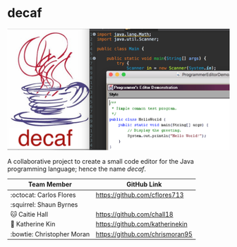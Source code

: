 # decaf
![Image of SS](https://github.com/cflores713/decaf/blob/master/newSS.png)

A collaborative project to create a small code editor for the Java programming language; hence the name *decaf*.

Team Member | GitHub Link
------------ | -------------
:octocat: Carlos Flores | https://github.com/cflores713
:squirrel: Shaun Byrnes |
:cat: Caitie Hall | https://github.com/chall18
:wolf: Katherine Kin | https://github.com/katherinekin
:bowtie: Christopher Moran | https://github.com/chrismoran95

